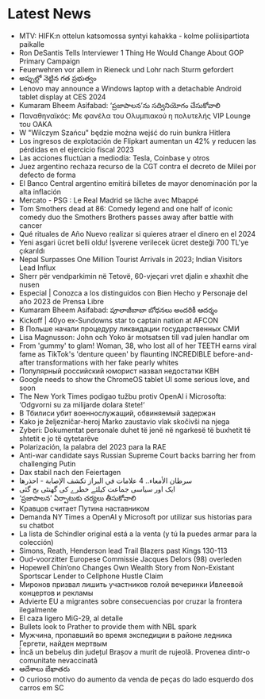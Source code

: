 # Latest News
-  MTV: HIFK:n ottelun katsomossa syntyi kahakka - kolme poliisipartiota paikalle
-  Ron DeSantis Tells Interviewer 1 Thing He Would Change About GOP Primary Campaign
-  Feuerwehren vor allem in Rieneck und Lohr nach Sturm gefordert
-  అప్పుల్లో నెట్టిన గత ప్రభుత్వం
-  Lenovo may announce a Windows laptop with a detachable Android tablet display at CES 2024
-  Kumaram Bheem Asifabad: ‘ప్రజాపాలన’ను సద్వినియోగం చేసుకోవాలి
-  Παναθηναϊκός: Με φανέλα του Ολυμπιακού η πολυτελής VIP Lounge του ΟΑΚΑ
-  W "Wilczym Szańcu" będzie można wejść do ruin bunkra Hitlera
-  Los ingresos de explotación de Flipkart aumentan un 42% y reducen las pérdidas en el ejercicio fiscal 2023
-  Las acciones fluctúan a mediodía: Tesla, Coinbase y otros
-  Juez argentino rechaza recurso de la CGT contra el decreto de Milei por defecto de forma
-  El Banco Central argentino emitirá billetes de mayor denominación por la alta inflación
-  Mercato - PSG : Le Real Madrid se lâche avec Mbappé
-  Tom Smothers dead at 86: Comedy legend and one half of iconic comedy duo the Smothers Brothers passes away after battle with cancer
-  Qué rituales de Año Nuevo realizar si quieres atraer el dinero en el 2024
-  Yeni asgari ücret belli oldu! İşverene verilecek ücret desteği 700 TL'ye çıkarıldı
-  Nepal Surpasses One Million Tourist Arrivals in 2023; Indian Visitors Lead Influx
-  Sherr për vendparkimin në Tetovë, 60-vjeçari vret djalin e xhaxhit dhe nusen
-  Especial | Conozca a los distinguidos con Bien Hecho y Personaje del año 2023 de Prensa Libre
-  Kumaram Bheem Asifabad: పూలాజీబాబా బోధనలు అందరికీ ఆదర్శం
-  Kickoff | 40yo ex-Sundowns star to captain nation at AFCON
-  В Польше начали процедуру ликвидации государственных СМИ
-  Lisa Magnusson: John och Yoko är motsatsen till vad julen handlar om
-  From 'gummy' to glam! Woman, 38, who lost all of her TEETH earns viral fame as TikTok's 'denture queen' by flaunting INCREDIBLE before-and-after transformations with her fake pearly whites
-  Популярный российский юморист назвал недостатки КВН
-  Google needs to show the ChromeOS tablet UI some serious love, and soon
-  The New York Times podigao tužbu protiv OpenAI i Microsofta: ‘Odgvorni su za milijarde dolara štete!‘
-  В Тбилиси убит военнослужащий, обвиняемый задержан
-  Kako je željezničar-heroj Marko zaustavio vlak skočivši na njega
-  Zyberi: Dokumentat personale duhet të jenë në ngarkesë të buxhetit të shtetit e jo të qytetarëve
-  Polarización, la palabra del 2023 para la RAE
-  Anti-war candidate says Russian Supreme Court backs barring her from challenging Putin
-  Dax stabil nach den Feiertagen
-  سرطان الأمعاء.. 4 علامات في البراز تكشف الإصابة - احذرها
-  ایک اور سیاسی جماعت کیلئے خطرے کی گھنٹی بج گئی
-  ‘ప్రజాపాలన’ ఏర్పాటుకు చర్యలు తీసుకోవాలి
-  Кравцов считает Путина наставником
-  Demanda NY Times a OpenAI y Microsoft por utilizar sus historias para su chatbot
-  La lista de Schindler original está a la venta (y tú la puedes armar para la colección)
-  Simons, Reath, Henderson lead Trail Blazers past Kings 130-113
-  Oud-voorzitter Europese Commissie Jacques Delors (98) overleden
-  Hopewell Chin’ono Changes Own Wealth Story from Non-Existant Sportscar Lender to Cellphone Hustle Claim
-  Миронов призвал лишить участников голой вечеринки Ивлеевой концертов и рекламы
-  Advierte EU a migrantes sobre consecuencias por cruzar la frontera ilegalmente
-  El caza ligero MiG-29, al detalle
-  Bullets look to Prather to provide them with NBL spark
-  Мужчина, пропавший во время экспедиции в районе ледника Гергети, найден мертвым
-  Încă un bebeluș din județul Brașov a murit de rujeolă. Provenea dintr-o comunitate nevaccinată
-  ఆదేశాలు బేఖాతరు
-  O curioso motivo do aumento da venda de peças do lado esquerdo dos carros em SC
